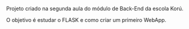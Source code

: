 Projeto criado na segunda aula do módulo de Back-End da escola Korú. 

O objetivo é estudar o FLASK e como criar um primeiro WebApp.
